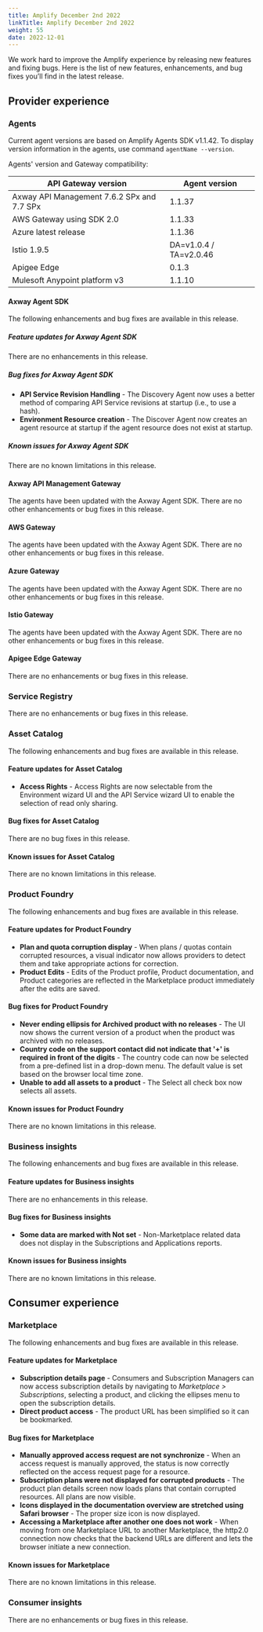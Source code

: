 ```yaml
---
title: Amplify December 2nd 2022
linkTitle: Amplify December 2nd 2022
weight: 55
date: 2022-12-01
---
```

We work hard to improve the Amplify experience by releasing new features and fixing bugs. Here is the list of new features, enhancements, and bug fixes you’ll find in the latest release.

## Provider experience

### Agents

Current agent versions are based on Amplify Agents SDK v1.1.42. To display version information in the agents, use command `agentName --version`.

Agents' version and Gateway compatibility:

| API Gateway version                        | Agent version          |
|--------------------------------------------|------------------------|
| Axway API Management 7.6.2 SPx and 7.7 SPx | 1.1.37                 |
| AWS Gateway using SDK 2.0                  | 1.1.33                 |
| Azure latest release                       | 1.1.36                 |
| Istio 1.9.5                                | DA=v1.0.4 / TA=v2.0.46 |
| Apigee Edge                                | 0.1.3                  |
| Mulesoft Anypoint platform v3              | 1.1.10                 |

#### Axway Agent SDK

The following enhancements and bug fixes are available in this release.

##### Feature updates for Axway Agent SDK

There are no enhancements in this release.

##### Bug fixes for Axway Agent SDK

* **API Service Revision Handling** - The Discovery Agent now uses a better method of comparing API Service revisions at startup (i.e., to use a hash).
* **Environment Resource creation** - The Discover Agent now creates an agent resource at startup if the agent resource does not exist at startup.

##### Known issues for Axway Agent SDK

There are no known limitations in this release.

#### Axway API Management Gateway

The agents have been updated with the Axway Agent SDK. There are no other enhancements or bug fixes in this release.

#### AWS Gateway

The agents have been updated with the Axway Agent SDK. There are no other enhancements or bug fixes in this release.

#### Azure Gateway

The agents have been updated with the Axway Agent SDK. There are no other enhancements or bug fixes in this release.

#### Istio Gateway

The agents have been updated with the Axway Agent SDK. There are no other enhancements or bug fixes in this release.

#### Apigee Edge Gateway

There are no enhancements or bug fixes in this release.

### Service Registry

There are no enhancements or bug fixes in this release.

### Asset Catalog

The following enhancements and bug fixes are available in this release.

#### Feature updates for Asset Catalog

* **Access Rights** - Access Rights are now selectable from the Environment wizard UI and the API Service wizard UI to enable the selection of read only sharing.

#### Bug fixes for Asset Catalog

There are no bug fixes in this release.

#### Known issues for Asset Catalog

There are no known limitations in this release.

### Product Foundry

The following enhancements and bug fixes are available in this release.

#### Feature updates for Product Foundry

* **Plan and quota corruption display** - When plans / quotas contain corrupted resources, a visual indicator now allows providers to detect them and take appropriate actions for correction.
* **Product Edits** - Edits of the Product profile, Product documentation, and Product categories are reflected in the Marketplace product immediately after the edits are saved.

#### Bug fixes for Product Foundry

* **Never ending ellipsis for Archived product with no releases** - The UI now shows the current version of a product when the product was archived with no releases.
* **Country code on the support contact did not indicate that '+' is required in front of the digits** - The country code can now be selected from a pre-defined list in a drop-down menu. The default value is set based on the browser local time zone.
* **Unable to add all assets to a product** - The Select all check box now selects all assets.

#### Known issues for Product Foundry

There are no known limitations in this release.

### Business insights

The following enhancements and bug fixes are available in this release.

#### Feature updates for Business insights

There are no enhancements in this release.

#### Bug fixes for Business insights

* **Some data are marked with Not set** - Non-Marketplace related data does not display in the Subscriptions and Applications reports.

#### Known issues for Business insights

There are no known limitations in this release.

## Consumer experience

### Marketplace

The following enhancements and bug fixes are available in this release.

#### Feature updates for Marketplace

* **Subscription details page** - Consumers and Subscription Managers can now access subscription details by navigating to *Marketplace > Subscriptions*, selecting a product, and clicking the ellipses menu to open the subscription details.
* **Direct product access** - The product URL has been simplified so it can be bookmarked.

#### Bug fixes for Marketplace

* **Manually approved access request are not synchronize** - When an access request is manually approved, the status is now correctly reflected on the access request page for a resource.
* **Subscription plans were not displayed for corrupted products** - The product plan details screen now loads plans that contain corrupted resources. All plans are now visible.
* **Icons displayed in the documentation overview are stretched using Safari browser** - The proper size icon is now displayed.
* **Accessing a Marketplace after another one does not work** - When moving from one Marketplace URL to another Marketplace, the http2.0 connection now checks that the backend URLs are different and lets the browser initiate a new connection.

#### Known issues for Marketplace

There are no known limitations in this release.

### Consumer insights

There are no enhancements or bug fixes in this release.
